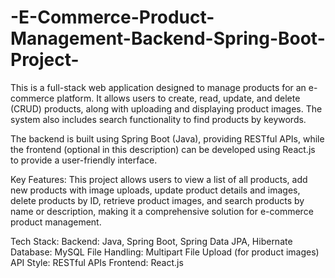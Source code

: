 # -E-Commerce-Product-Management-Backend-Spring-Boot-Project-
This is a full-stack web application designed to manage products for an e-commerce platform. It allows users to create, read, update, and delete (CRUD) products, along with uploading and displaying product images. The system also includes search functionality to find products by keywords.

The backend is built using Spring Boot (Java), providing RESTful APIs, while the frontend (optional in this description) can be developed using React.js to provide a user-friendly interface.

Key Features:
This project allows users to view a list of all products, add new products with image uploads, update product details and images, delete products by ID, retrieve product images, and search products by name or description, making it a comprehensive solution for e-commerce product management.

Tech Stack:
Backend: Java, Spring Boot, Spring Data JPA, Hibernate
Database: MySQL
File Handling: Multipart File Upload (for product images)
API Style: RESTful APIs
Frontend: React.js 
